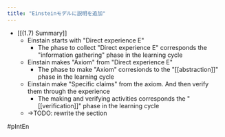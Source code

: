 ```yaml
---
title: "Einsteinモデルに説明を追加"
---
```


- [[(1.7) Summary]]
    - Einstain starts with "Direct experience E"
        - The phase to collect "Direct experience E" corresponds the "information gathering" phase in the learning cycle
    - Einstain makes "Axiom" from "Direct experience E"
        - The phase to make "Axiom" corresionds to the "[[abstraction]]" phase in the learning cycle
    - Einstain make "Specific claims" from the axiom. And then verify them through the experience
        - The making and verifying activities corresponds the "[[verification]]" phase in the learning cycle
    - →TODO: rewrite the section

#pIntEn
